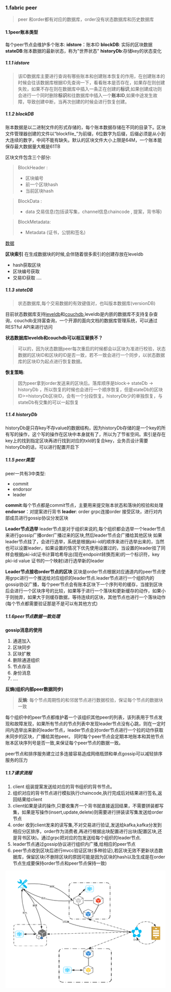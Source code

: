### 1.fabric peer

> peer 和order都有对应的数据库，order没有状态数据库和历史数据库


#### 1.1peer账本类型
每个peer节点会维护多个账本:
**idstore**：账本ID
**blockDB**: 实际的区块数据
**stateDB**:账本数据的最新状态，称为"世界状态"
**historyDb**:存储key的状态变化

##### 1.1.1 idstore

> 该ID数据库主要进行查询有哪些账本和创建账本恢复的作用，在创建账本的时候会往该数据库根据ID先查询一下，看看账本是否存在，如果存在则创建失败，如果不存在则在数据库中插入一条正在创建的**标识**,如果创建成功则会进行一个同时删除**标识**和往数据库中插入一个**账本ID**,如果中途发生故障，导致创建中断，当再次创建的时候会进行恢复创建。


##### 1.1.2 blockDB
账本数据是以二进制文件的形式存储的，每个账本数据存储在不同的目录下。区块文件管理器创建的文件以“blockfile_”为前缀，6位数字为后缀，后缀必须是从小到大连续的数字，中间不能有缺失。默认的区块文件大小上限是64M，一个账本能保存最大数据量大概是61TB

区块文件包含三个部分:
>BlockHeader : 
>    - 区块编号
>    - 前一个区块hash
>    - 当前区块hash
 
>BlockData  : 
>    - data 交易信息(包括读写集，channel信息chaincode , 提案，背书等)

>BlockMetadata: 
>    - Metadata (证书，公钥和签名)

[数据](https://blog.csdn.net/liu_hang_yu/article/details/78990074)


**区块索引**
在生成数据块的时候,会伴随着很多索引的创建存放在leveldb
- hash获取区块
- 区块编号获取
- 交易ID获取
  ....

##### 1.1.3 stateDB
>状态数据库,每个交易数据的有效键值对，也叫版本数据库(versionDB)

目前状态数据库支持[leveldb](https://baike.baidu.com/item/LevelDB/6416354?fr=aladdin)和[couchdb](https://baike.baidu.com/item/CouchDB/8064651?fr=aladdin),leveldb是内嵌的数据库不支持复杂查询，couchdb支持富查询，一个开源的面向文档的数据库管理系统，可以通过 RESTful API来进行访问

**状态数据库leveldb和couchdb可以相互替换不？** 
> 可以的，因为状态数据peer每次重启的时候都会以区块为准进行校验，状态数据的区块ID和区块的ID是否一致，若不一致会进行一个同步，以状态数据库的区块ID为起点进行恢复数据。

**恢复策略**:
> 因为peer拿到order发送来的区块后。落库顺序是block-> stateDb -> historyDb ，所以恢复的时候也会进行一个顺序恢复，但是stateDb的区块ID>=historyDb区块ID，会有一个分段恢复。historyDb少的单独恢复，与stateDb有交集的可以一起恢复

##### 1.1.4 historyDb
historyDb是只存key不存value的数据结构，因为historyDb存储的是一个key的所有写的操作，这个写的操作在区块中本身就有了，所以为了节省空间。索引是存在key上的找到指定区块再进行找到对应的txId的复合key，业务员设计需要historyDb的话，可以进行配置开启下

##### 1.1.5 peer类型
peer一共有3中类型:

- commit
- endorsor 
- leader

**commit**:每个节点都是commit节点，主要用来提交账本状态和落块的校验和处理
**endorsor**：对提案进行背书
**leader**: order grpc连接order 接受区块，进行对内部成员进行gossip协议分发区块 

**Leader节点选举**
leader节点是对于组织来说的,每个组织都会选举一个leader节点来进行gossip广播order广播过来的区块,然后leader节点会广播给其他区块
如果leader节点挂了，会进行选举，系统是根据pki-id的顺序来进行选举出来的，当然也可以设置leader，如果设置的情况下优先使用设置过的，当设置的leader挂了同样会根据pki-id(证书计算哈希导出(现在endpoint转换而来)的一个标识符，key pki-id value 证书的一个映射)进行选举新的leader

**Leader节点接收order节点的区块**
区块是order节点根据对应通道内的peer节点使用grpc进行一个推送给对应组织的leader节点.leader节点进行一个组织内的gossip协议广播，每个peer节点会有账本区块下一个序列号的缓存，当接到区块后会进行一个区块序号的比较，如果等于进行一个落块和更新缓存的动作，如果小于则抛弃，如果大于则缓存数据，等待连续的区块，其他节点也进行一个落块动作(每个节点都需要验证那是不是可以有其他方式)


##### 1.1.6peer节点数据一致处理

**gossip消息的使用**

1. 通道加入
2. 区块同步
3. 区块扩散
4. 删除通道组织
5. 节点存活
6. 身份消息
7. ....

**反熵(组织内部peer数据同步)**

> **反熵**: 每个节点周期性的和邻居节点进行数据校验，保证每个节点的数据块一致

每个组织中的peer节点都维护着一个该组织其他peer的列表，该列表用于节点发现和故障发现，如果所有节点的节点列表中发现leader节点没有心跳，则在一定时间内选举出来新的leader节点，leader节点会对order节点进行一个拉的动作获取未同步的区块，广播给其他peer。
同时每个peer节点会定期本地账本和其他节点账本区块序列号是否一致,来保证每个peer节点的数据一致。

peer节点和排序服务建立过多连接容易造成网络瓶颈和单点gossip可以减轻排序服务的压力


##### 1.1.7请求流程
1. client 组装提案发送给对应的背书组织的背书节点。
2. 组织对应的背书节点进行模拟执行chaincode,执行完成后对结果进行签名,返回结果给client
3. client如果是读的操作,只要收集齐一个背书就直接返回结果，不需要拼装都写集，如果是写操作(insert,update,delete)则需要进行拼装读写集发送给order节点
4. order 收到client发来的读写集,不对交易进行验证,发送给kafka,kafka分发到相应分区排序，order作为消费者,再进行根据出块配置进行出块(配置区块,还是背书区块)。通过grpc把对应的包发送给每个组织的leader节点.
5. leader节点通过gossip协议进行组织内广播,给相应的peer节点
6. peer节点收到区块后进行mvcc验证区块(多种验证),若区块无效不更新状态数据库，保留区块(不删除区块的原因可能是因为区块的hash以及生成是在order节点生成要保持order节点和peer节点保持一致)

![](./images/peerrequset.jpg)
